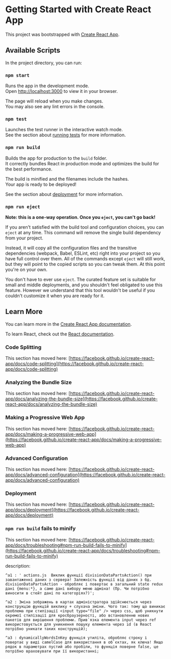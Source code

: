 # Getting Started with Create React App

This project was bootstrapped with [Create React App](https://github.com/facebook/create-react-app).

## Available Scripts

In the project directory, you can run:

### `npm start`

Runs the app in the development mode.\
Open [http://localhost:3000](http://localhost:3000) to view it in your browser.

The page will reload when you make changes.\
You may also see any lint errors in the console.

### `npm test`

Launches the test runner in the interactive watch mode.\
See the section about [running tests](https://facebook.github.io/create-react-app/docs/running-tests) for more information.

### `npm run build`

Builds the app for production to the `build` folder.\
It correctly bundles React in production mode and optimizes the build for the best performance.

The build is minified and the filenames include the hashes.\
Your app is ready to be deployed!

See the section about [deployment](https://facebook.github.io/create-react-app/docs/deployment) for more information.

### `npm run eject`

**Note: this is a one-way operation. Once you `eject`, you can't go back!**

If you aren't satisfied with the build tool and configuration choices, you can `eject` at any time. This command will remove the single build dependency from your project.

Instead, it will copy all the configuration files and the transitive dependencies (webpack, Babel, ESLint, etc) right into your project so you have full control over them. All of the commands except `eject` will still work, but they will point to the copied scripts so you can tweak them. At this point you're on your own.

You don't have to ever use `eject`. The curated feature set is suitable for small and middle deployments, and you shouldn't feel obligated to use this feature. However we understand that this tool wouldn't be useful if you couldn't customize it when you are ready for it.

## Learn More

You can learn more in the [Create React App documentation](https://facebook.github.io/create-react-app/docs/getting-started).

To learn React, check out the [React documentation](https://reactjs.org/).

### Code Splitting

This section has moved here: [https://facebook.github.io/create-react-app/docs/code-splitting](https://facebook.github.io/create-react-app/docs/code-splitting)

### Analyzing the Bundle Size

This section has moved here: [https://facebook.github.io/create-react-app/docs/analyzing-the-bundle-size](https://facebook.github.io/create-react-app/docs/analyzing-the-bundle-size)

### Making a Progressive Web App

This section has moved here: [https://facebook.github.io/create-react-app/docs/making-a-progressive-web-app](https://facebook.github.io/create-react-app/docs/making-a-progressive-web-app)

### Advanced Configuration

This section has moved here: [https://facebook.github.io/create-react-app/docs/advanced-configuration](https://facebook.github.io/create-react-app/docs/advanced-configuration)

### Deployment

This section has moved here: [https://facebook.github.io/create-react-app/docs/deployment](https://facebook.github.io/create-react-app/docs/deployment)

### `npm run build` fails to minify

This section has moved here: [https://facebook.github.io/create-react-app/docs/troubleshooting#npm-run-build-fails-to-minify](https://facebook.github.io/create-react-app/docs/troubleshooting#npm-run-build-fails-to-minify)

description:

    ^a1 : ' actions.js  Виклик функції divisionDataPartsAction() при завантаженні даних з сервера! Залежність функції від даних з бд. divisionDataPartsAction - обробляє і повертає в загальний state redux дані {menu:*}, а саме дані вибору меню адміна! (Пр. Чи потрібно виносити в стейт дані по категоріях?)';

    ^a2 : Зміна зображень в картах адміністратора здійснюється через конструкцію функцій виклику + слухача зміни. Чого так: тому що виникає проблема при стилізації <input type="file" /> через css, щоб уникнути окремої стилізації для кросбраузерності, або встановленню нових пакетів для вирішення проблеми. Прив`язка елемента input через ref використовується для уникнення пошуку елемента через id (в React потрібно уникати таких конструкцій);

    ^a3 : dynamicallyWordsInKey функція утиліта, обробляє строку і повертає у виді camelCase для використання в об`єктах, як ключа! Якщо рядок в параметрах пустий або пробіли, то функція поверне false, це потрібно враховувати при її використанні;